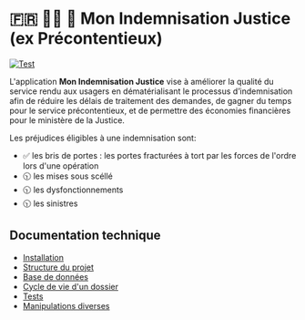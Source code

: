 # 🇫🇷 👩‍⚖️ 🤝 Mon Indemnisation Justice (ex Précontentieux)

[![Test](https://github.com/betagouv/mon-indemnisation-justice/actions/workflows/test.yml/badge.svg?branch=main)](https://github.com/betagouv/mon-indemnisation-justice/actions/workflows/test.yml)

L'application **Mon Indemnisation Justice** vise à améliorer la qualité du service rendu aux usagers en dématérialisant le processus d’indemnisation afin de réduire les délais de traitement des demandes, de gagner du temps pour le service précontentieux, et de permettre des économies financières pour le ministère de la Justice.

Les préjudices éligibles à une indemnisation sont:
* ✅ les bris de portes : les portes fracturées à tort par les forces de l'ordre lors d'une opération
* 🕥 les mises sous scéllé
* 🕥 les dysfonctionnements
* 🕥 les sinistres

## Documentation technique

- [Installation](/docs/001-Installation.md)
- [Structure du projet](/docs/002-Structure%20du%20projet.md)
- [Base de données](/docs/003-Base%20de%20données.md)
- [Cycle de vie d'un dossier](/docs/004-Cycle%20de%20vie%20d'un%20dossier.md)
- [Tests](/docs/005-Tests.md)
- [Manipulations diverses](/docs/006-Manipulations%20diverses.md)